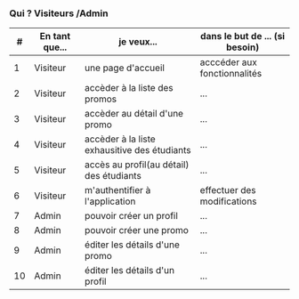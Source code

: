 ### Qui ? Visiteurs /Admin

|#|En tant que...|je veux...|dans le but de ... (si besoin)|
|-|--------------|----------|------------------------------|
|1|Visiteur|une page d'accueil|acccéder aux fonctionnalités|
|2|Visiteur|accèder à la liste des promos|...|
|3|Visiteur|accèder au détail d'une promo|...|
|4|Visiteur|accèder à la liste exhausitive des étudiants|...|
|5|Visiteur|accès au profil(au détail) des étudiants|...|
|6|Visiteur|m'authentifier à l'application|effectuer des modifications|
|7|Admin|pouvoir créer un profil|...|
|8|Admin|pouvoir créer une promo|...|
|9|Admin|éditer les détails d'une promo|...|
|10|Admin|éditer les détails d'un profil|...|